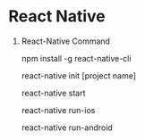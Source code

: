 # React Native 

1. React-Native Command 


    npm install -g react-native-cli

    react-native init [project name]

    react-native start

    react-native run-ios

    react-native run-android 
